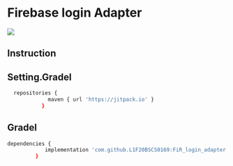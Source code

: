 
# Firebase login Adapter

[![](https://jitpack.io/v/L1F20BSCS0169/FiR_login_adapter.svg)](https://jitpack.io/#L1F20BSCS0169/FiR_login_adapter)


## Instruction

## Setting.Gradel
```bash
  repositories {
	         maven { url 'https://jitpack.io' }
	       }
```

## Gradel

```bash
dependencies {
	        implementation 'com.github.L1F20BSCS0169:FiR_login_adapter:Tag'
	     }
```

